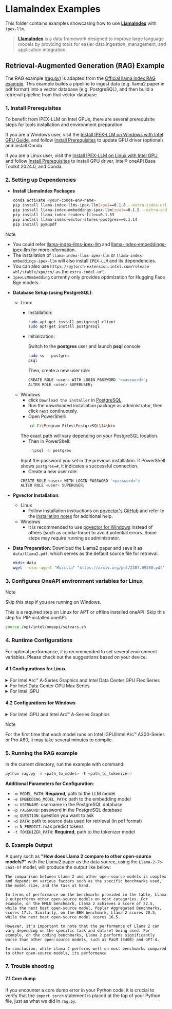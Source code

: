 # LlamaIndex Examples


This folder contains examples showcasing how to use [**LlamaIndex**](https://github.com/run-llama/llama_index) with `ipex-llm`.
> [**LlamaIndex**](https://github.com/run-llama/llama_index) is a data framework designed to improve large language models by providing tools for easier data ingestion, management, and application integration. 


## Retrieval-Augmented Generation (RAG) Example
The RAG example ([rag.py](./rag.py)) is adapted from the [Official llama index RAG example](https://docs.llamaindex.ai/en/stable/examples/low_level/oss_ingestion_retrieval.html). This example builds a pipeline to ingest data (e.g. llama2 paper in pdf format) into a vector database (e.g. PostgreSQL), and then build a retrieval pipeline from that vector database. 

### 1. Install Prerequisites

To benefit from IPEX-LLM on Intel GPUs, there are several prerequisite steps for tools installation and environment preparation.

If you are a Windows user, visit the [Install IPEX-LLM on Windows with Intel GPU Guide](../../../../../docs/mddocs/Quickstart/install_windows_gpu.md), and follow [Install Prerequisites](../../../../../docs/mddocs/Quickstart/install_windows_gpu.md#install-prerequisites) to update GPU driver (optional) and install Conda.

If you are a Linux user, visit the [Install IPEX-LLM on Linux with Intel GPU](../../../../../docs/mddocs/Quickstart/install_linux_gpu.md), and follow [Install Prerequisites](../../../../../docs/mddocs/Quickstart/install_linux_gpu.md#install-prerequisites) to install GPU driver, Intel® oneAPI Base Toolkit 2024.0, and Conda.


### 2. Setting up Dependencies 

* **Install LlamaIndex Packages**
    ```bash
    conda activate <your-conda-env-name>
    pip install llama-index-llms-ipex-llm[xpu]==0.1.8 --extra-index-url https://pytorch-extension.intel.com/release-whl/stable/xpu/us/
    pip install llama-index-embeddings-ipex-llm[xpu]==0.1.5 --extra-index-url https://pytorch-extension.intel.com/release-whl/stable/xpu/us/
    pip install llama-index-readers-file==0.1.33
    pip install llama-index-vector-stores-postgres==0.1.14
    pip install pymupdf
    ```
> [!NOTE]
> - You could refer [llama-index-llms-ipex-llm](https://docs.llamaindex.ai/en/stable/examples/llm/ipex_llm_gpu/) and [llama-index-embeddings-ipex-llm](https://docs.llamaindex.ai/en/stable/examples/embeddings/ipex_llm_gpu/) for more information.
> - The installation of `llama-index-llms-ipex-llm` or `llama-index-embeddings-ipex-llm` will also install `IPEX-LLM` and its dependencies. 
> - You can also use `https://pytorch-extension.intel.com/release-whl/stable/xpu/cn/` as the `extra-indel-url`.
> - `IpexLLMEmbedding` currently only provides optimization for Hugging Face Bge models.

* **Database Setup (using PostgreSQL)**:
    * Linux
        * Installation: 
            ```bash
            sudo apt-get install postgresql-client
            sudo apt-get install postgresql
            ```
        * Initialization:
            
            Switch to the **postgres** user and launch **psql** console
            ```bash
            sudo su - postgres
            psql
            ```
            
            Then, create a new user role:
            ```bash
            CREATE ROLE <user> WITH LOGIN PASSWORD '<password>';
            ALTER ROLE <user> SUPERUSER;    
            ```
    * Windows
        * click `Download the installer` in [PostgreSQL](https://www.postgresql.org/download/windows/).  
        * Run the downloaded installation package as administrator, then click `next` continuously.  
        * Open PowerShell:
        ```bash
            cd C:\Program Files\PostgreSQL\14\bin
        ```   
        The exact path will vary depending on your PostgreSQL location.  
        * Then in PowerShell:
        ```bash
            .\psql -U postgres    
        ```   
        Input the password you set in the previous installation. If PowerShell shows `postgres=#`, it indicates a successful connection.
        * Create a new user role:
        ```bash
        CREATE ROLE <user> WITH LOGIN PASSWORD '<password>';
        ALTER ROLE <user> SUPERUSER;    
        ```
* **Pgvector Installation**:
    * Linux
        * Follow installation instructions on [pgvector's GitHub](https://github.com/pgvector/pgvector) and refer to the [installation notes](https://github.com/pgvector/pgvector#installation-notes) for additional help.
    * Windows 
        * It is recommended to use [pgvector for Windows](https://github.com/pgvector/pgvector?tab=readme-ov-file#windows) instead of others (such as conda-force) to avoid potential errors. Some steps may require running as administrator.


* **Data Preparation**: Download the Llama2 paper and save it as `data/llama2.pdf`, which serves as the default source file for retrieval.
    ```bash
    mkdir data
    wget --user-agent "Mozilla" "https://arxiv.org/pdf/2307.09288.pdf" -O "data/llama2.pdf"
    ```

### 3. Configures OneAPI environment variables for Linux

> [!NOTE]
> Skip this step if you are running on Windows.

This is a required step on Linux for APT or offline installed oneAPI. Skip this step for PIP-installed oneAPI.

```bash
source /opt/intel/oneapi/setvars.sh
```

### 4. Runtime Configurations
For optimal performance, it is recommended to set several environment variables. Please check out the suggestions based on your device.
#### 4.1 Configurations for Linux
<details>

<summary>For Intel Arc™ A-Series Graphics and Intel Data Center GPU Flex Series</summary>

```bash
export USE_XETLA=OFF
export SYCL_PI_LEVEL_ZERO_USE_IMMEDIATE_COMMANDLISTS=1
export SYCL_CACHE_PERSISTENT=1
```

</details>

<details>

<summary>For Intel Data Center GPU Max Series</summary>

```bash
export LD_PRELOAD=${LD_PRELOAD}:${CONDA_PREFIX}/lib/libtcmalloc.so
export SYCL_PI_LEVEL_ZERO_USE_IMMEDIATE_COMMANDLISTS=1
export SYCL_CACHE_PERSISTENT=1
export ENABLE_SDP_FUSION=1
```
> Note: Please note that `libtcmalloc.so` can be installed by `conda install -c conda-forge -y gperftools=2.10`.
</details>

<details>

<summary>For Intel iGPU</summary>

```bash
export SYCL_CACHE_PERSISTENT=1
```

</details>

#### 4.2 Configurations for Windows
<details>

<summary>For Intel iGPU and Intel Arc™ A-Series Graphics</summary>

```cmd
set SYCL_CACHE_PERSISTENT=1
```

</details>


> [!NOTE]
> For the first time that each model runs on Intel iGPU/Intel Arc™ A300-Series or Pro A60, it may take several minutes to compile.


### 5. Running the RAG example

In the current directory, run the example with command:

```bash
python rag.py -m <path_to_model> -t <path_to_tokenizer>
```
**Additional Parameters for Configuration**:
- `-m MODEL_PATH`: **Required**, path to the LLM model
- `-e EMBEDDING_MODEL_PATH`: path to the embedding model
- `-u USERNAME`: username in the PostgreSQL database
- `-p PASSWORD`: password in the PostgreSQL database
- `-q QUESTION`: question you want to ask
- `-d DATA`: path to source data used for retrieval (in pdf format)
- `-n N_PREDICT`: max predict tokens
- `-t TOKENIZER_PATH`: **Required**, path to the tokenizer model

### 6. Example Output

A query such as **"How does Llama 2 compare to other open-source models?"** with the Llama2 paper as the data source, using the `Llama-2-7b-chat-hf` model, will produce the output like below:

```
The comparison between Llama 2 and other open-source models is complex and depends on various factors such as the specific benchmarks used, the model size, and the task at hand.

In terms of performance on the benchmarks provided in the table, Llama 2 outperforms other open-source models on most categories. For example, on the MMLU benchmark, Llama 2 achieves a score of 22.5, while the next best open-source model, Poplar Aggregated Benchmarks, scores 17.5. Similarly, on the BBH benchmark, Llama 2 scores 20.5, while the next best open-source model scores 16.5.

However, it's important to note that the performance of Llama 2 can vary depending on the specific task and dataset being used. For example, on the coding benchmarks, Llama 2 performs significantly worse than other open-source models, such as PaLM (540B) and GPT-4.

In conclusion, while Llama 2 performs well on most benchmarks compared to other open-source models, its performance
```

### 7. Trouble shooting
#### 7.1 Core dump
If you encounter a core dump error in your Python code, it is crucial to verify that the `import torch` statement is placed at the top of your Python file, just as what we did in `rag.py`.